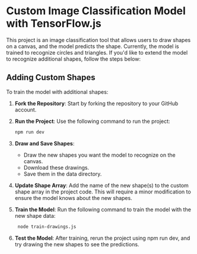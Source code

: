 # Custom Image Classification Model with TensorFlow.js

This project is an image classification tool that allows users to draw shapes on a canvas, and the model predicts the shape. Currently, the model is trained to recognize circles and triangles. If you'd like to extend the model to recognize additional shapes, follow the steps below:

## Adding Custom Shapes

To train the model with additional shapes:

1. **Fork the Repository**: Start by forking the repository to your GitHub account.

2. **Run the Project**: Use the following command to run the project:
   ```bash
   npm run dev
3. **Draw and Save Shapes**:
    - Draw the new shapes you want the model to recognize on the canvas.
    - Download these drawings.
    - Save them in the data directory.
4. **Update Shape Array**: Add the name of the new shape(s) to the custom shape array in the project code. This will require a minor modification to ensure the model knows about the new shapes.
5. **Train the Model**: Run the following command to train the model with the new shape data:
   ```bash
    node train-drawings.js
6. **Test the Model**: After training, rerun the project using npm run dev, and try drawing the new shapes to see the predictions.
